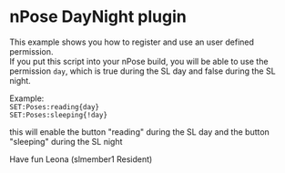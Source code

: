 # nPose DayNight plugin
This example shows you how to register and use an user defined permission.  
If you put this script into your nPose build, you will be able to use the permission `day`, which is true during the SL day and false during the SL night.

Example:  
`SET:Poses:reading{day}`  
`SET:Poses:sleeping{!day}`

this will enable the button "reading" during the SL day and the button "sleeping" during the SL night

Have fun
Leona (slmember1 Resident)